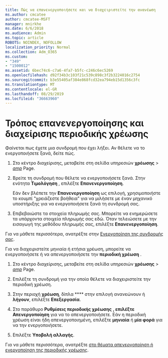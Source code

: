 ```yaml
---
title: Πώς να επανενεργοποιήσετε και να διαχειριστείτε την ανανέωση
ms.author: cmcatee
author: cmcatee-MSFT
manager: mnirkhe
ms.date: 6/6/2018
ms.audience: Admin
ms.topic: article
ROBOTS: NOINDEX, NOFOLLOW
localization_priority: Normal
ms.collection: Adm_O365
ms.custom:
- "349"
- "1500012"
ms.assetid: 6bec74c6-c7a6-4fa7-b5fc-c246c6ec5269
ms.openlocfilehash: d92f34b3c103f21c539c898c3f2b3224016c2754
ms.sourcegitcommit: b3e55405af384e868fcd32ea794eb15d1356c3fc
ms.translationtype: MT
ms.contentlocale: el-GR
ms.lasthandoff: 08/29/2019
ms.locfileid: "36663960"
---
```

# <a name="how-to-reactivate-and-manage-recurring-billing"></a>Τρόπος επανενεργοποίησης και διαχείρισης περιοδικής χρέωσης

Φαίνεται πως έχετε μια συνδρομή που έχει λήξει. Αν θέλετε να το ενεργοποιήσετε ξανά, δείτε πώς.
  
1. Στο κέντρο διαχείρισης, μεταβείτε στη σελίδα υπηρεσιών **χρέωσης** \> [_amp_](https://go.microsoft.com/fwlink/p/?linkid=842054) Page.

2. Βρείτε τη συνδρομή που θέλετε να ενεργοποιήσετε ξανά. Στην ενότητα **Τιμολόγηση** , επιλέξτε **Επανενεργοποίηση**.

    Εάν δεν βλέπετε την **Επανενεργοποίηση** ως επιλογή, χρησιμοποιήστε το κουμπί "χρειάζεστε βοήθεια" για να μιλήσετε με έναν μηχανικό υποστήριξης για να ενεργοποιήσετε ξανά τη συνδρομή σας.

3. Επιβεβαιώστε τα στοιχεία πληρωμής σας. Μπορείτε να ενημερώσετε τα υπάρχοντα στοιχεία πληρωμής σας εδώ. Όταν τελειώσετε με την εισαγωγή της μεθόδου πληρωμής σας, επιλέξτε **Επανενεργοποίηση**.

Για να μάθετε περισσότερα, ανατρέξτε στην [Ενεργοποίηση της συνδρομής σας](https://docs.microsoft.com/en-us/office365/admin/subscriptions-and-billing/reactivate-your-subscription). 

Για να διαχειριστείτε μηνιαία ή ετήσια χρέωση, μπορείτε να ενεργοποιήσετε ή να απενεργοποιήσετε την **περιοδική χρέωση** .
  
1. Στο κέντρο διαχείρισης, μεταβείτε στη σελίδα υπηρεσιών **χρέωσης** \> [_amp_](https://go.microsoft.com/fwlink/p/?linkid=842054) Page.

2. Επιλέξτε τη συνδρομή για την οποία θέλετε να διαχειριστείτε την περιοδική χρέωση.

3. Στην περιοχή **χρέωση**, δίπλα **** στην επιλογή ανανεώνουν ή **λήγουν**, επιλέξτε **Επεξεργασία**.

4. Στο παράθυρο **Ρυθμίσεις περιοδικής χρέωσης** **, επιλέξτε Απενεργοποίηση** για να το απενεργοποιήσετε. Εάν η περιοδική χρέωση είναι ήδη απενεργοποιημένη, επιλέξτε **μηνιαία** ή **μία φορά** για να την ενεργοποιήσετε.

5. Επιλέξτε **Υποβολή αλλαγής**.

Για να μάθετε περισσότερα, ανατρέξτε [στο θέματα απενεργοποίηση ή ενεργοποίηση της περιοδικής χρέωσης](https://docs.microsoft.com/office365/admin/subscriptions-and-billing/renew-your-subscription#turn-recurring-billing-off-or-on).